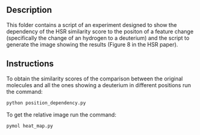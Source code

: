 ## Description

This folder contains a script of an experiment designed to show the dependency of the HSR similarity score to the positon of a feature change (specifically the change of an hydrogen to a deuterium) and the script to generate the image showing the results (Figure 8 in the HSR paper).


## Instructions

To obtain the similarity scores of the comparison between the original molecules and all the ones showing a deuterium in different positions run the command:

```bash
python position_dependency.py
```

To get the relative image run the command:


```bash
pymol heat_map.py
```
